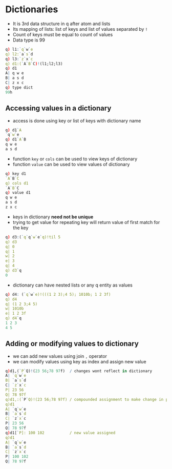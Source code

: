 # Dictionaries

* It is 3rd data structure in q after atom and lists
* Its mapping of lists: list of keys and list of values separated by `!`
* Count of keys must be equal to count of values
* Data type is 99

```q
q) l1:`q`w`e
q) l2:`a`s`d
q) l3:`z`x`c
q) d1:(`A`B`C)!(l1;l2;l3)
q) d1
A| q w e
B| a s d
C| z x c
q) type dict
99h
```

## Accessing values in a dictionary

* access is done using key or list of keys with dictionary name

```q
q) d1`A
`q`w`e
q) d1`A`B
q w e
a s d
```

* function `key` or `cols` can be used to view keys of dictionary
* function `value` can be used to view values of dictionary

```q
q) key d1
`A`B`C
q) cols d1
`A`B`C
q) value d1
q w e
a s d
z x c
```

* keys in dictionary **need not be unique**
* trying to get value for repeating key will return value of first match for the key

```q
q) d3:(`q`q`w`e`q)!til 5
q) d3
q| 0
q| 1
w| 2
e| 3
q| 4
q) d3`q
0
```

* dictionary can have nested lists or any q entity as values

```q
q) d4: (`q`w`e)!(((1 2 3);4 5); 1010b; 1 2 3f)
q) d4
q| (1 2 3;4 5)
w| 1010b
e| 1 2 3f
q) d4`q
1 2 3
4 5
```

## Adding or modifying values to dictionary

* we can add new values using join `,` operator
* we can modify values using key as index and assign new value

```q
q)d1,(`P`Q)!(23 56;78 97f)  / changes wont reflect in dictionary
A| `q`w`e
B| `a`s`d
C| `z`x`c
P| 23 56
Q| 78 97f
q)d1,:(`P`Q)!(23 56;78 97f) / compounded assignment to make change in place
q)d1
A| `q`w`e
B| `a`s`d
C| `z`x`c
P| 23 56
Q| 78 97f
q)d1[`P]: 100 102           / new value assigned
q)d1
A| `q`w`e
B| `a`s`d
C| `z`x`c
P| 100 102
Q| 78 97f
```
